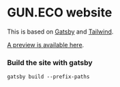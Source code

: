 # GUN.ECO website

This is based on <a href="https://www.gatsbyjs.org">Gatsby</a> and <a href="https://tailwindcss.com/">Tailwind</a>.

[A preview is available here](https://agitated-lovelace-258287.netlify.com/).


### Build the site with gatsby

	gatsby build --prefix-paths